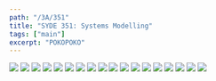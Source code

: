 ```yaml
---
path: "/3A/351"
title: "SYDE 351: Systems Modelling"
tags: ["main"]
excerpt: "POKOPOKO"
---
```


![](./351-notes-01.jpg)
![](./351-notes-02.jpg)
![](./351-notes-03.jpg)
![](./351-notes-04.jpg)
![](./351-notes-05.jpg)
![](./351-notes-06.jpg)
![](./351-notes-07.jpg)
![](./351-notes-08.jpg)
![](./351-notes-09.jpg)
![](./351-notes-10.jpg)
![](./351-notes-11.jpg)
![](./351-notes-12.jpg)
![](./351-notes-13.jpg)
![](./351-notes-14.jpg)
![](./351-notes-16.jpg)
![](./351-notes-17.jpg)
![](./351-notes-18.jpg)
![](./351-notes-19.jpg)
